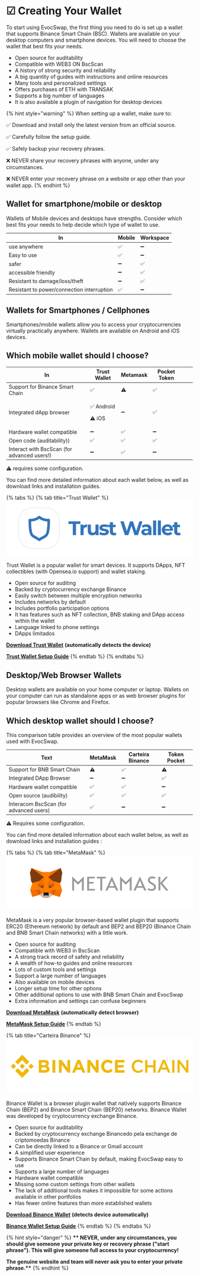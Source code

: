 # ☑ Creating Your Wallet

To start using EvocSwap, the first thing you need to do is set up a wallet that supports Binance Smart Chain (BSC). Wallets are available on your desktop computers and smartphone devices. You will need to choose the wallet that best fits your needs.

* Open source for auditability
* Compatible with WEB3 ON BscScan
* A history of strong security and reliability
* A big quantity of guides with instructions and online resources
* Many tools and personalized settings
* Offers purchases of ETH with TRANSAK
* Supports a big number of languages
* It is also available a plugin of navigation for desktop devices

{% hint style="warning" %}
When setting up a wallet, make sure to:

✅ Download and install only the latest version from an official source.&#x20;

✅ Carefully follow the setup guide.

✅ Safely backup your recovery phrases.

❌ NEVER share your recovery phrases with anyone, under any circumstances.

❌ NEVER enter your recovery phrase on a website or app other than your wallet app.
{% endhint %}

## Wallet for smartphone/mobile or desktop

Wallets of Mobile devices and desktops have strengths. Consider which best fits your needs to help decide which type of wallet to use.

| In                                         | Mobile | Workspace |
| ------------------------------------------ | ------ | --------- |
| use anywhere                               | ✅      | ➖         |
| Easy to use                                | ✅      | ➖         |
| safer                                      | ➖      | ✅         |
| accessible friendly                        | ➖      | ✅         |
| Resistant to damage/loss/theft             | ➖      | ✅         |
| Resistant to power/connection interruption | ✅      | ➖         |

## Wallets for Smartphones / Cellphones

Smartphones/mobile wallets allow you to access your cryptocurrencies virtually practically anywhere. Wallets are available on Android and iOS devices.

## Which mobile wallet should I choose?

<table><thead><tr><th>In</th><th>Trust Wallet</th><th>Metamask</th><th data-hidden>Pocket Token</th><th data-hidden></th><th data-hidden></th></tr></thead><tbody><tr><td>Support for Binance Smart Chain</td><td>✅</td><td>⚠️</td><td>✅</td><td></td><td></td></tr><tr><td>Integrated dApp browser</td><td><p>✅ Android</p><p>⚠️ iOS</p></td><td>➖</td><td>✅</td><td></td><td></td></tr><tr><td>Hardware wallet compatible</td><td>➖</td><td>✅</td><td>➖</td><td></td><td></td></tr><tr><td>Open code (auditability))</td><td>✅</td><td>✅</td><td>✅</td><td></td><td></td></tr><tr><td>Interact with BscScan (for advanced users!)</td><td>➖</td><td>✅</td><td>➖</td><td></td><td></td></tr></tbody></table>

⚠️ requires some configuration.

You can find more detailed information about each wallet below, as well as download links and installation guides.

{% tabs %}
{% tab title="Trust Wallet" %}
![](../.gitbook/assets/Trustwallet.png)

Trust Wallet is a popular wallet for smart devices. It supports DApps, NFT collectibles (with Opensea.io support) and wallet staking.



* Open source for auditing
* Backed by cryptocurrency exchange Binance
* Easily switch between multiple encryption networks
* Includes networks by default
* Includes portfolio participation options
* It has features such as NFT collection, BNB staking and DApp access within the wallet
* Language linked to phone settings
* DApps limitados

[**Download Trust Wallet**](https://trustwallet.com/) **(automatically detects the device)**&#x20;

[**Trust Wallet Setup Guide**](https://www.binance.com/en/blog/ecosystem/how-to-set-up-and-use-trust-wallet-for-binance-smart-chain-421499824684901157)
{% endtab %}
{% endtabs %}

## **Desktop/Web Browser Wallets**

Desktop wallets are available on your home computer or laptop. Wallets on your computer can run as standalone apps or as web browser plugins for popular browsers like Chrome and Firefox.

## Which desktop wallet should I choose?

This comparison table provides an overview of the most popular wallets used with EvocSwap.

<table><thead><tr><th>Text</th><th>MetaMask</th><th>Carteira Binance</th><th data-hidden>Token Pocket</th></tr></thead><tbody><tr><td>Support for BNB Smart Chain</td><td>⚠️</td><td>✅</td><td>⚠️</td></tr><tr><td>Integrated DApp Browser</td><td>➖</td><td>➖</td><td>✅</td></tr><tr><td>Hardware wallet compatible</td><td>✅</td><td>✅</td><td>➖</td></tr><tr><td>Open source (audibility)</td><td>✅</td><td>✅</td><td>✅</td></tr><tr><td>Interacom BscScan (for advanced users)</td><td>✅</td><td>➖</td><td>➖</td></tr></tbody></table>

⚠️ Requires some configuration.

You can find more detailed information about each wallet below, as well as download links and installation guides :

{% tabs %}
{% tab title="MetaMask" %}
![](<../.gitbook/assets/metamask 1.png>)

MetaMask is a very popular browser-based wallet plugin that supports ERC20 (Ethereum network) by default and BEP2 and BEP20 (Binance Chain and BNB Smart Chain networks) with a little work.



* Open source for auditing
* Compatible with WEB3 in BscScan
* A strong track record of safety and reliability
* A wealth of how-to guides and online resources
* Lots of custom tools and settings
* Support a large number of languages
* Also available on mobile devices
* Longer setup time for other options
* Other additional options to use with BNB Smart Chain and EvocSwap
* Extra information and settings can confuse beginners

[**Download MetaMask**](https://metamask.io/download/) **(automatically detect browser)**&#x20;

[**MetaMask Setup Guide**](https://academy.binance.com/en/articles/connecting-metamask-to-binance-smart-chain)
{% endtab %}

{% tab title="Carteira Binance" %}
![](../.gitbook/assets/Binance.png)

Binance Wallet is a browser plugin wallet that natively supports Binance Chain (BEP2) and Binance Smart Chain (BEP20) networks. Binance Wallet was developed by cryptocurrency exchange Binance.



* Open source for auditability
* Backed by cryptocurrency exchange Binancedo pela exchange de criptomoedas Binance
* Can be directly linked to a Binance or Gmail account
* A simplified user experience
* Supports Binance Smart Chain by default, making EvocSwap easy to use&#x20;
* Supports a large number of languages
* Hardware wallet compatible
* Missing some custom settings from other wallets
* The lack of additional tools makes it impossible for some actions available in other portfolios
* Has fewer online features than more established wallets

&#x20;[**Download Binance Wallet**](https://www.bnbchain.world/en) **(detects device automatically)**   &#x20;

[**Binance Wallet Setup Guide**](https://docs.binance.org/smart-chain/wallet/binance.html)
{% endtab %}
{% endtabs %}

{% hint style="danger" %}
**\*\* NEVER, under any circumstances, you should give someone your private key or recovery phrase ("start phrase"). This will give someone full access to your cryptocurrency!**

**The genuine website and team will never ask you to enter your private phrase.\*\***
{% endhint %}
